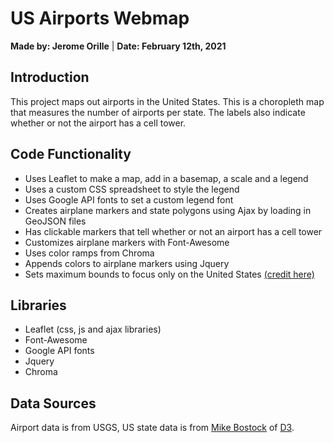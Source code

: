 # US Airports Webmap
**Made by: Jerome Orille** | **Date: February 12th, 2021**

## Introduction
This project maps out airports in the United States.
This is a choropleth map that measures the number of airports per state.
The labels also indicate whether or not the airport has a cell tower.

## Code Functionality
- Uses Leaflet to make a map, add in a basemap, a scale and a legend
- Uses a custom CSS spreadsheet to style the legend
- Uses Google API fonts to set a custom legend font
- Creates airplane markers and state polygons using Ajax by loading in GeoJSON files
- Has clickable markers that tell whether or not an airport has a cell tower
- Customizes airplane markers with Font-Awesome
- Uses color ramps from Chroma
- Appends colors to airplane markers using Jquery
- Sets maximum bounds to focus only on the United States [(credit here)](https://stackoverflow.com/questions/28117281/show-only-united-states-when-using-leaflet-js-and-osm)

## Libraries
- Leaflet (css, js and ajax libraries)
- Font-Awesome
- Google API fonts
- Jquery
- Chroma

## Data Sources
Airport data is from USGS, US state data is from [Mike Bostock](http://bost.ocks.org/mike) of [D3](http://d3js.org/).